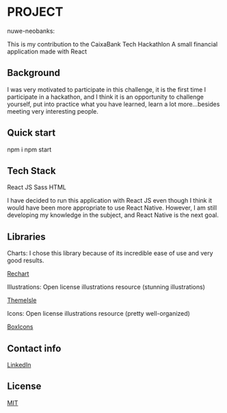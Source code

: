 # PROJECT

nuwe-neobanks:

This is my contribution to the CaixaBank Tech Hackathlon
A small financial application made with React 


## Background 

I was very motivated to participate in this challenge, it is the first time I participate in a hackathon, and I think it is an opportunity to challenge yourself, put into practice what you have learned, learn a lot more...besides meeting very interesting people.

## Quick start

npm i
npm start


## Tech Stack

React
JS
Sass
HTML

I have decided to run this application with React JS even though I think it would have been more appropriate to use React Native.
However, I am still developing my knowledge in the subject, and React Native is the next goal.

## Libraries
Charts:
I chose this library because of its incredible ease of use and very good results.

[Rechart](https://recharts.org)


Illustrations:
Open license illustrations resource (stunning illustrations)

[ThemeIsle](https://themeisle.com/illustrations)

Icons:
Open license illustrations resource (pretty well-organized)

[BoxIcons](https://boxicons.com/)

## Contact info

 [LinkedIn](https://www.linkedin.com/in/abigail-ojeda)


## License 

[MIT](https://opensource.org/licenses/MIT)

